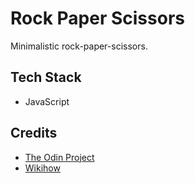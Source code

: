 # Rock Paper Scissors
Minimalistic rock-paper-scissors.

## Tech Stack
- JavaScript

## Credits
- [The Odin Project](https://www.theodinproject.com/lessons/foundations-rock-paper-scissors)
- [Wikihow](https://www.wikihow.com/Play-Rock,-Paper,-Scissors)
